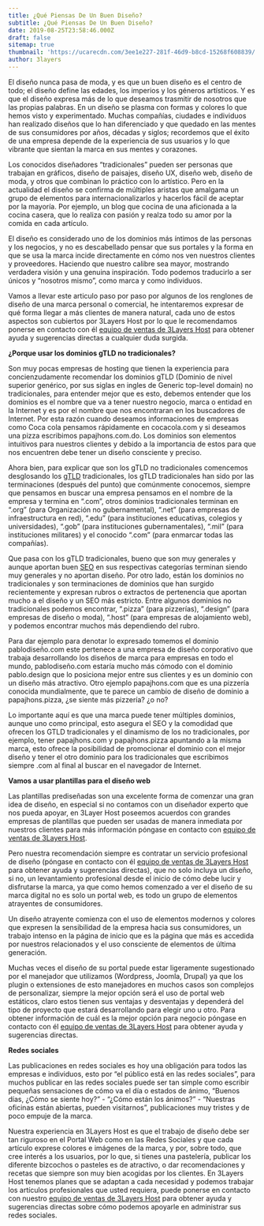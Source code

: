 ```yaml
---
title: ¿Qué Piensas De Un Buen Diseño?
subtitle: ¿Qué Piensas De Un Buen Diseño?
date: 2019-08-25T23:58:46.000Z
draft: false
sitemap: true
thumbnail: 'https://ucarecdn.com/3ee1e227-281f-46d9-b8cd-15268f608839/'
author: 3layers
---
```

El diseño nunca pasa de moda, y es que un buen diseño es el centro de todo; el diseño define las edades, los imperios y los géneros artísticos. Y es que el diseño expresa más de lo que deseamos trasmitir de nosotros que las propias palabras. En un diseño se plasma con formas y colores lo que hemos visto y experimentado. Muchas compañías, ciudades e individuos han realizado diseños que lo han diferenciado y que quedado en las mentes de sus consumidores por años, décadas y siglos; recordemos que el éxito de una empresa depende de la experiencia de sus usuarios y lo que vibrante que sientan la marca en sus mentes y corazones.

Los conocidos diseñadores “tradicionales” pueden ser personas que trabajan en gráficos, diseño de paisajes, diseño UX, diseño web, diseño de moda, y otros que combinan lo práctico con lo artístico. Pero en la actualidad el diseño se confirma de múltiples aristas que amalgama un grupo de elementos para internacionalizarlos y hacerlos fácil de aceptar por la mayoría. Por ejemplo, un blog que cocina de una aficionada a la cocina casera, que lo realiza con pasión y realza todo su amor por la comida en cada artículo.

El diseño es considerado uno de los dominios más íntimos de las personas y los negocios, y no es descabellado pensar que sus portales y la forma en que se usa la marca incide directamente en cómo nos ven nuestros clientes y proveedores. Haciendo que nuestro calibre sea mayor, mostrando verdadera visión y una genuina inspiración. Todo podemos traducirlo a ser únicos y “nosotros mismo”, como marca y como individuos.

Vamos a llevar este articulo paso por paso por algunos de los renglones de diseño de una marca personal o comercial, he intentaremos expresar de qué forma llegar a más clientes de manera natural, cada uno de estos aspectos son cubiertos por 3Layers Host por lo que le recomendamos ponerse en contacto con él [equipo de ventas de 3Layers Host]( https://3layers.host/contact/) para obtener ayuda y sugerencias directas a cualquier duda surgida.

**¿Porque usar los dominios gTLD no tradicionales?**

Son muy pocas empresas de hosting que tienen la experiencia para concienzudamente recomendar los dominios gTLD (Dominio de nivel superior genérico, por sus siglas en ingles de Generic top-level domain) no tradicionales, para entender mejor que es esto, debemos entender que los dominios es el nombre que va a tener nuestro negocio, marca o entidad en la Internet y es por el nombre que nos encontraran en los buscadores de Internet. Por esta razón cuando deseamos informaciones de empresas como Coca cola pensamos rápidamente en cocacola.com y si deseamos una pizza escribimos papajhons.com.do. Los dominios son elementos intuitivos para nuestros clientes y debido a la importancia de estos para que nos encuentren debe tener un diseño consciente y preciso.

Ahora bien, para explicar que son los gTLD no tradicionales comencemos desglosando los [gTLD]( https://es.wikipedia.org/wiki/Dominio_de_nivel_superior_genérico) tradicionales, los gTLD tradicionales han sido por las terminaciones (después del punto) que comúnmente conocemos, siempre que pensamos en buscar una empresa pensamos en el nombre de la empresa y termina en “.com”, otros dominios tradicionales terminan en “.org” (para Organización no gubernamental), “.net” (para empresas de infraestructura en red), “.edu” (para instituciones educativas, colegios y universidades), “.gob” (para instituciones gubernamentales), “.mil” (para instituciones militares) y el conocido “.com” (para enmarcar todas las compañías).

Que pasa con los gTLD tradicionales, bueno que son muy generales y aunque aportan buen [SEO]( https://es.wikipedia.org/wiki/Posicionamiento_en_buscadores) en sus respectivas categorías terminan siendo muy generales y no aportan diseño. Por otro lado, están los dominios no tradicionales y son terminaciones de dominios que han surgido recientemente y expresan rubros o extractos de pertenencia que aportan mucho a el diseño y un SEO más estricto. Entre algunos dominios no tradicionales podemos encontrar, “.pizza” (para pizzerías), “.design” (para empresas de diseño o moda), “.host” (para empresas de alojamiento web), y podemos encontrar muchos más dependiendo del rubro.

Para dar ejemplo para denotar lo expresado tomemos el dominio pablodiseño.com este pertenece a una empresa de diseño corporativo que trabaja desarrollando los diseños de marca para empresas en todo el mundo, pablodiseño.com estaría mucho más cómodo con el dominio pablo.design que lo posiciona mejor entre sus clientes y es un dominio con un diseño más atractivo. Otro ejemplo papajhons.com que es una pizzería conocida mundialmente, que te parece un cambio de diseño de dominio a papajhons.pizza, ¿se siente más pizzería? ¿o no?

Lo importante aquí es que una marca puede tener múltiples dominios, aunque uno como principal, esto asegura el SEO y la comodidad que ofrecen los GTLD tradicionales y el dinamismo de los no tradicionales, por ejemplo, tener papajhons.com y papajhons.pizza apuntando a la misma marca, esto ofrece la posibilidad de promocionar el dominio con el mejor diseño y tener el otro dominio para los tradicionales que escribimos siempre .com al final al buscar en el navegador de Internet.

**Vamos a usar plantillas para el diseño web**

Las plantillas prediseñadas son una excelente forma de comenzar una gran idea de diseño, en especial si no contamos con un diseñador experto que nos pueda apoyar, en 3Layer Host poseemos acuerdos con grandes empresas de plantillas que pueden ser usadas de manera inmediata por nuestros clientes para más información póngase en contacto con [equipo de ventas de 3Layers Host]( https://3layers.host/contact/).

Pero nuestra recomendación siempre es contratar un servicio profesional de diseño (póngase en contacto con él [equipo de ventas de 3Layers Host]( https://3layers.host/contact/) para obtener ayuda y sugerencias directas), que no solo incluya un diseño, si no, un levantamiento profesional desde el inicio de cómo debe lucir y disfrutarse la marca, ya que como hemos comenzado a ver el diseño de su marca digital no es solo un portal web, es todo un grupo de elementos atrayentes de consumidores.

Un diseño atrayente comienza con el uso de elementos modernos y colores que expresen la sensibilidad de la empresa hacia sus consumidores, un trabajo intenso en la página de inicio que es la página que más es accedida por nuestros relacionados y el uso consciente de elementos de última generación.

Muchas veces el diseño de su portal puede estar ligeramente sugestionado por el manejador que utilizamos (Wordpress, Joomla, Drupal) ya que los plugin o extensiones de esto manejadores en muchos casos son complejos de personalizar, siempre la mejor opción será el uso de portal web estáticos, claro estos tienen sus ventajas y desventajas y dependerá del tipo de proyecto que estará desarrollando para elegir uno u otro. Para obtener información de cuál es la mejor opción para negocio póngase en contacto con él [equipo de ventas de 3Layers Host]( https://3layers.host/contact/) para obtener ayuda y sugerencias directas.

**Redes sociales**

Las publicaciones en redes sociales es hoy una obligación para todos las empresas e individuos, esto por “el público está en las redes sociales”, para muchos publicar en las redes sociales puede ser tan simple como escribir pequeñas sensaciones de cómo va el día o estados de ánimo, “Buenos días, ¿Cómo se siente hoy?” - “¿Cómo están los ánimos?” - “Nuestras oficinas están abiertas, pueden visitarnos”, publicaciones muy tristes y de poco empuje de la marca.

Nuestra experiencia en 3Layers Host es que el trabajo de diseño debe ser tan riguroso en el Portal Web como en las Redes Sociales y que cada artículo exprese colores e imágenes de la marca, y por, sobre todo, que cree interés a los usuarios, por lo que, si tienes una pastelería, publicar los diferente bizcochos o pasteles es de atractivo, o dar recomendaciones y recetas que siempre son muy bien acogidas por los clientes. En 3Layers Host tenemos planes que se adaptan a cada necesidad y podemos trabajar los artículos profesionales que usted requiera, puede ponerse en contacto con nuestro [equipo de ventas de 3Layers Host]( https://3layers.host/contact/) para obtener ayuda y sugerencias directas sobre cómo podemos apoyarle en administrar sus redes sociales.
